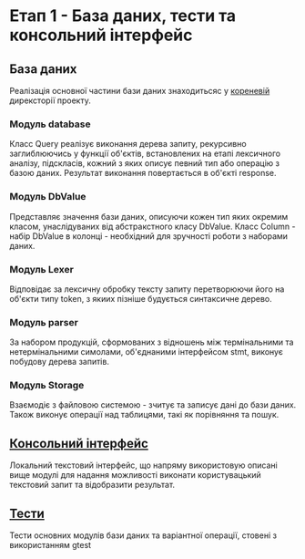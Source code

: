 # Етап 1 - База даних, тести та консольний інтерфейс
## База даних
Реалізація основної частини бази даних знаходитьсяс у [кореневій] дирексторії проекту.
### Модуль database
Класс Query реалізує виконання дерева запиту, рекурсивно заглиблюючись у функції 
об'єктів, встановлених на етапі лексичного аналізу, підскласів, кожний з яких описує
певний тип або операцію з базою даних. Результат виконання повертається в об'єкті response.
### Модуль DbValue
Представляє значення бази даних, описуючи кожен тип яких окремим класом, унаслідуваних
від абстракстного класу DbValue. Класс Column - набір DbValue в колонці - необхідний
для зручності роботи з наборами даних.
### Модуль Lexer
Відповідає за лексичну обробку тексту запиту перетворюючи його на об'єкти типу token,
з якиих пізніше будується синтаксичне дерево.
### Модуль parser
За набором продукцій, сформованих з відношень між термінальними та нетермінальними
симолами, об'єднаними інтерфейсом stmt, виконує побудову дерева запитів.
### Модуль Storage
Взаємодіє з файловою системою - зчитує та записує дані до бази даних. Також виконує операції
над таблицями, такі як порівняння та пошук.
## [Консольний інтерфейс]
Локальний текстовий інтерфейс, що напряму використовую описані вище модулі для надання
можливості виконати користувацький текстовий запит та відобразити результат.
## [Тести]
Тести основних модулів бази даних та варіантної операції, стовені з використанням gtest

[кореневій]: <https://github.com/NikitaP2001/SimpleDatabase/blob/master/>
[Тести]: <https://github.com/NikitaP2001/SimpleDatabase/blob/master/tests>
[Консольний інтерфейс]: <https://github.com/NikitaP2001/SimpleDatabase/blob/master/cli>